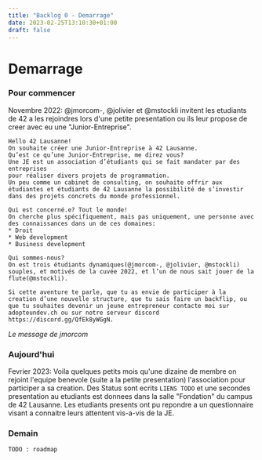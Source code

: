```yaml
---
title: "Backlog 0 - Demarrage"
date: 2023-02-25T13:10:30+01:00
draft: false
---
```


# Demarrage

### Pour commencer

Novembre 2022: @jmorcom-, @jolivier et @mstockli invitent les etudiants de 42 a 
les rejoindres lors d'une petite presentation ou ils leur propose de creer avec eu une "Junior-Entreprise".
```
Hello 42 Lausanne!
On souhaite créer une Junior-Entreprise à 42 Lausanne.
Qu’est ce qu’une Junior-Entreprise, me direz vous?
Une JE est un association d’étudiants qui se fait mandater par des entreprises
pour réaliser divers projets de programmation.
Un peu comme un cabinet de consulting, on souhaite offrir aux étudiantes et étudiants de 42 Lausanne la possibilité de s’investir dans des projets concrets du monde professionnel. 

Qui est concerné.e? Tout le monde!
On cherche plus spécifiquement, mais pas uniquement, une personne avec des connaissances dans un de ces domaines:
* Droit
* Web development 
* Business development

Qui sommes-nous?
On est trois étudiants dynamiques(@jmorcom-, @jolivier, @mstockli) souples, et motivés de la cuvée 2022, et l’un de nous sait jouer de la flute(@mstockli).

Si cette aventure te parle, que tu as envie de participer à la creation d’une nouvelle structure, que tu sais faire un backflip, ou que tu souhaites devenir un jeune entrepreneur contacte moi sur adopteundev.ch ou sur notre serveur discord https://discord.gg/QfEk8yWGgN.
```
_Le message de jmorcom_

### Aujourd'hui

Fevrier 2023: Voila quelques petits mois qu'une dizaine de membre on rejoint l'equipe benevole (suite a la petite presentation)
l'association pour participer a sa creation.
Des Status sont ecrits `LIENS TODO` et une secondes presentation au etudiants est donnees
dans la salle "Fondation" du campus de 42 Lausanne. Les etudiants presents ont pu 
repondre a un questionnaire visant a connaitre leurs attentent vis-a-vis de la JE.

### Demain
`TODO : roadmap`

